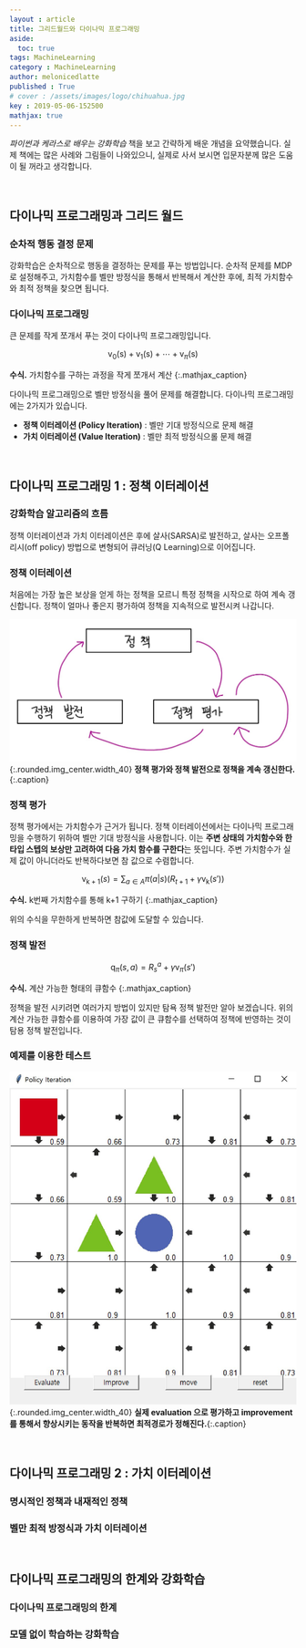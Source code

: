 ```yaml
---
layout : article
title: 그리드월드와 다이나믹 프로그래밍
aside:
  toc: true
tags: MachineLearning
category : MachineLearning
author: melonicedlatte
published : True
# cover : /assets/images/logo/chihuahua.jpg
key : 2019-05-06-152500
mathjax: true 
---
```


*파이썬과 케라스로 배우는 강화학습* 책을 보고 간략하게 배운 개념을 요약했습니다. 실제 책에는 많은 사례와 그림들이 나와있으니, 실제로 사서 보시면 입문자분께 많은 도움이 될 꺼라고 생각합니다.

<br>

## 다이나믹 프로그래밍과 그리드 월드

### 순차적 행동 결정 문제

강화학습은 순차적으로 행동을 결정하는 문제를 푸는 방법입니다. 순차적 문제를 MDP로 설정해주고, 가치함수를 벨만 방정식을 통해서 반복해서 계산한 후에, 최적 가치함수와 최적 정책을 찾으면 됩니다. 

### 다이나믹 프로그래밍

큰 문제를 작게 쪼개서 푸는 것이 다이나믹 프로그래밍입니다. 

$$ 
\text{v}_{0}(\text{s}) + \text{v}_{1}(\text{s}) + \cdots + \text{v}_{\pi}(\text{s})
$$

**수식.** 가치함수를 구하는 과정을 작게 쪼개서 계산
{:.mathjax_caption}

다이나믹 프로그래밍으로 벨만 방정식을 풀어 문제를 해결합니다. 다이나믹 프로그래밍에는 2가지가 있습니다.

- **정책 이터레이션 (Policy Iteration)** : 벨만 기대 방정식으로 문제 해결
- **가치 이터레이션 (Value Iteration)** : 벨만 최적 방정식으롤 문제 해결

<br>

## 다이나믹 프로그래밍 1 : 정책 이터레이션

### 강화학습 알고리즘의 흐름

정책 이터레이션과 가치 이터레이션은 후에 살사(SARSA)로 발전하고, 살사는 오프폴리시(off policy) 방법으로 변형되어 큐러닝(Q Learning)으로 이어집니다.

### 정책 이터레이션

처음에는 가장 높은 보상을 얻게 하는 정책을 모르니 특정 정책을 시작으로 하여 계속 갱신합니다. 정책이 얼마나 좋은지 평가하여 정책을 지속적으로 발전시켜 나갑니다. 

![image](/assets/images/20190506/policy_cycle.jpg){:.rounded.img_center.width_40}
**정책 평가와 정책 발전으로 정책을 계속 갱신한다.**{:.caption}

### 정책 평가

정책 평가에서는 가치함수가 근거가 됩니다. 정책 이터레이션에서는 다이나믹 프로그래밍을 수행하기 위하여 벨만 기대 방정식을 사용합니다. 이는 **주변 상태의 가치함수와 한 타입 스텝의 보상만 고려하여 다음 가치 함수를 구한다**는 뜻입니다. 주변 가치함수가 실제 값이 아니더라도 반복하다보면 참 값으로 수렴합니다. 

$$ 
\text{v}_{\text{k}+1}(s) = \sum_{a \in A} \pi(a|s)(R_{t+1} + \gamma  \text{v}_{\text{k}}(s')) 
$$

**수식.** $\text{k}$번째 가치함수를 통해 $\text{k+1}$ 구하기
{:.mathjax_caption}

위의 수식을 무한하게 반복하면 참값에 도달할 수 있습니다. 

### 정책 발전
$$ 
\text{q}_{\pi}(s,a) = R^a_s + \gamma \text{v}_{\pi}(s') 
$$

**수식.** 계산 가능한 형태의 큐함수
{:.mathjax_caption}

정책을 발전 시키려면 여러가지 방법이 있지만 탐욕 정책 발전만 알아 보겠습니다. 위의 계산 가능한 큐함수를 이용하여 가장 값이 큰 큐함수를 선택하여 정책에 반영하는 것이 탐용 정책 발전입니다. 

### 예제를 이용한 테스트

![image](/assets/images/20190506/policy_iteration_simulation.jpg){:.rounded.img_center.width_40}
**실제 evaluation 으로 평가하고 improvement를 통해서 향상시키는 동작을 반복하면 최적경로가 정해진다.**{:.caption}

<br>

## 다이나믹 프로그래밍 2 : 가치 이터레이션

### 명시적인 정책과 내재적인 정책

### 벨만 최적 방정식과 가치 이터레이션

<br>

## 다이나믹 프로그래밍의 한계와 강화학습

### 다이나믹 프로그래밍의 한계

### 모델 없이 학습하는 강화학습

